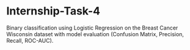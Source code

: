 # Internship-Task-4
Binary classification using Logistic Regression on the Breast Cancer Wisconsin dataset with model evaluation (Confusion Matrix, Precision, Recall, ROC-AUC).
